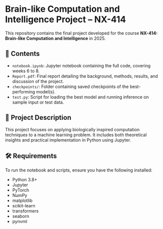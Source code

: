 # Brain-like Computation and Intelligence Project – NX-414

This repository contains the final project developed for the course **NX-414: Brain-like Computation and Intelligence** in 2025.

## 📁 Contents

- `notebook.ipynb`: Jupyter notebook containing the full code, covering weeks 6 to 8.
- `Report.pdf`: Final report detailing the background, methods, results, and discussion of the project.
- `checkpoints/`: Folder containing saved checkpoints of the best-performing model(s).
- `test.py`: Script for loading the best model and running inference on sample input or test data.

## 🧠 Project Description

This project focuses on applying biologically inspired computation techniques to a machine learning problem. It includes both theoretical insights and practical implementation in Python using Jupyter.

## 🛠 Requirements

To run the notebook and scripts, ensure you have the following installed:

- Python 3.8+
- Jupyter
- PyTorch
- NumPy
- matplotlib
- scikit-learn
- transformers
- seaborn
- pynvml

